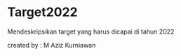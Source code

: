 # Target2022

Mendeskripsikan target yang harus dicapai di tahun 2022

created by : M Aziz Kurniawan

